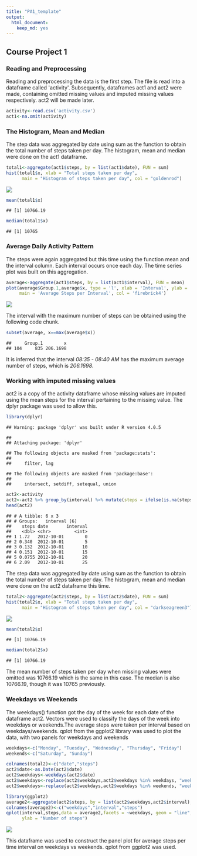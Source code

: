 ```yaml
---
title: "PA1_template"
output: 
  html_document: 
    keep_md: yes
---
```




## Course Project 1
### Reading and Preprocessing
Reading and preprocessing the data is the first step. The file is read into a dataframe called 'activity'. Subsequently, dataframes act1 and act2 were made, containing omitted missing values and imputed missing values respectively. act2 will be made later.


```r
activity<-read.csv('activity.csv')
act1<-na.omit(activity)
```
### The Histogram, Mean and Median
The step data was aggregated by date using sum as the function to obtain the total number of steps taken per day. The histogram, mean and median were done on the act1 dataframe.


```r
total1<-aggregate(act1$steps, by = list(act1$date), FUN = sum)
hist(total1$x, xlab = "Total steps taken per day",
      main = "Histogram of steps taken per day", col = "goldenrod")
```

![](PA1_template_files/figure-html/histogram-1.png)<!-- -->

```r
mean(total1$x)
```

```
## [1] 10766.19
```

```r
median(total1$x)
```

```
## [1] 10765
```

### Average Daily Activity Pattern
The steps were again aggregated but this time using the function mean and the interval column. Each interval occurs once each day. The time series plot was built on this aggregation. 

```r
average<-aggregate(act1$steps, by = list(act1$interval), FUN = mean)
plot(average$Group.1,average$x, type = 'l', xlab = 'Interval', ylab = 'No. of Steps',
     main = 'Average Steps per Interval', col = 'firebrick4')
```

![](PA1_template_files/figure-html/timeseries-1.png)<!-- -->

The interval with the maximum number of steps can be obtained using the following code chunk.

```r
subset(average, x==max(average$x))
```

```
##     Group.1        x
## 104     835 206.1698
```
It is inferred that the interval *08:35 - 08:40 AM* has the maximum average number of steps, which is *206.1698*.

### Working with imputed missing values
act2 is a copy of the activity dataframe whose missing values are imputed using the mean steps for the interval pertaining to the missing value. The dplyr package was used to allow this.

```r
library(dplyr)
```

```
## Warning: package 'dplyr' was built under R version 4.0.5
```

```
## 
## Attaching package: 'dplyr'
```

```
## The following objects are masked from 'package:stats':
## 
##     filter, lag
```

```
## The following objects are masked from 'package:base':
## 
##     intersect, setdiff, setequal, union
```

```r
act2<-activity
act2<-act2 %>% group_by(interval) %>% mutate(steps = ifelse(is.na(steps), mean(steps,na.rm=TRUE), steps))
head(act2)
```

```
## # A tibble: 6 x 3
## # Groups:   interval [6]
##    steps date       interval
##    <dbl> <chr>         <int>
## 1 1.72   2012-10-01        0
## 2 0.340  2012-10-01        5
## 3 0.132  2012-10-01       10
## 4 0.151  2012-10-01       15
## 5 0.0755 2012-10-01       20
## 6 2.09   2012-10-01       25
```
The step data was aggregated by date using sum as the function to obtain the total number of steps taken per day. The histogram, mean and median were done on the act2 dataframe this time.


```r
total2<-aggregate(act2$steps, by = list(act2$date), FUN = sum)
hist(total2$x, xlab = "Total steps taken per day",
      main = "Histogram of steps taken per day", col = "darkseagreen3")
```

![](PA1_template_files/figure-html/histogram2-1.png)<!-- -->

```r
mean(total2$x)
```

```
## [1] 10766.19
```

```r
median(total2$x)
```

```
## [1] 10766.19
```
The mean number of steps taken per day when missing values were omitted was 10766.19 which is the same in this case. The median is also 10766.19, though it was 10765 previously.

### Weekdays vs Weekends
The weekdays() function got the day of the week for each date of the dataframe act2. Vectors were used to classify the days of the week into weekdays or weekends.The average steps were taken per interval based on weekdays/weekends. qplot from the ggplot2 library was used to plot the data, with two panels for weekdays and weekends

```r
weekdays<-c("Monday", "Tuesday", "Wednesday", "Thursday", "Friday")
weekends<-c("Saturday", "Sunday")

colnames(total2)<-c("date","steps")
act2$date<-as.Date(act2$date)
act2$weekdays<-weekdays(act2$date)
act2$weekdays<-replace(act2$weekdays,act2$weekdays %in% weekdays, "weekday")
act2$weekdays<-replace(act2$weekdays,act2$weekdays %in% weekends, "weekend")

library(ggplot2)
average2<-aggregate(act2$steps, by = list(act2$weekdays,act2$interval), FUN = mean)
colnames(average2)<-c("weekdays","interval","steps")
qplot(interval,steps,data = average2,facets = ~weekdays, geom = "line", xlab = "Intervals",
      ylab = "Number of steps")
```

![](PA1_template_files/figure-html/weekdays-1.png)<!-- -->

This dataframe was used to construct the panel plot for average steps per time interval on weekdays vs weekends. qplot from ggplot2 was used. 
